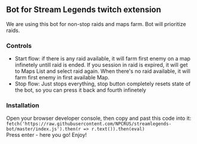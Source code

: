 ## Bot for Stream Legends twitch extension
We are using this bot for non-stop raids and maps farm. Bot will prioritize raids.

### Controls
- Start flow: if there is any raid available, it will farm first enemy on a map infinetely untill raid is ended. If you session in raid is expired, it will get to Maps List and select raid again. When there's no raid available, it will farm first enemy in first available Map.
- Stop flow: Just stops everything, stop button completely resets state of the bot, so you can press it back and fourth infinetely

### Installation
Open your browser developer console, then copy and past this code into it: ```fetch('https://raw.githubusercontent.com/NPCRUS/streamlegends-bot/master/index.js').then(r => r.text()).then(eval)```   
Press enter - here you go! Enjoy!